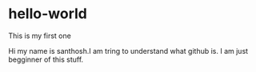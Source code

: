 # hello-world
This is my first one

Hi my name is santhosh.I am tring to understand what github is.
I am just begginner of this stuff.
